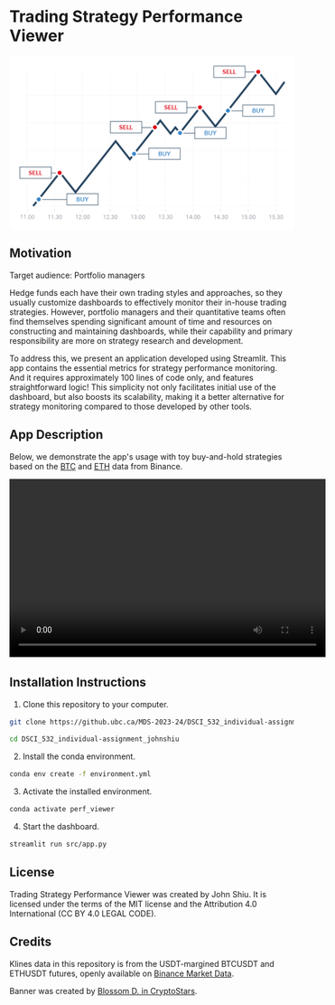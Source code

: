 # Trading Strategy Performance Viewer

<img src="img/banner.png" align="center" alt="" />

## Motivation

Target audience: Portfolio managers

Hedge funds each have their own trading styles and approaches, so they usually customize dashboards to effectively monitor their in-house trading strategies. However, portfolio managers and their quantitative teams often find themselves spending significant amount of time and resources on constructing and maintaining dashboards, while their capability and primary responsibility are more on strategy research and development.

To address this, we present an application developed using Streamlit. This app contains the essential metrics for strategy performance monitoring. And it requires approximately 100 lines of code only, and features straightforward logic! This simplicity not only facilitates initial use of the dashboard, but also boosts its scalability, making it a better alternative for strategy monitoring compared to those developed by other tools.

## App Description

Below, we demonstrate the app's usage with toy buy-and-hold strategies based on the [BTC](https://data.binance.vision/?prefix=data/futures/um/daily/klines/BTCUSDT/1m/) and [ETH](https://data.binance.vision/?prefix=data/futures/um/daily/klines/ETHUSDT/1m/) data from Binance.

<video width="560" height="315" src="https://www.youtube.com/embed/NGmbRaO9QbI?si=pSJGP5bZUT72CFNC" title="YouTube video player" frameborder="0" allow="accelerometer; autoplay; clipboard-write; encrypted-media; gyroscope; picture-in-picture; web-share" referrerpolicy="strict-origin-when-cross-origin" allowfullscreen></video>

## Installation Instructions

1. Clone this repository to your computer.

```bash
git clone https://github.ubc.ca/MDS-2023-24/DSCI_532_individual-assignment_johnshiu.git
```
```bash
cd DSCI_532_individual-assignment_johnshiu
```

2. Install the conda environment.

```bash
conda env create -f environment.yml
```

3. Activate the installed environment.

```bash
conda activate perf_viewer
```

4. Start the dashboard.

```bash
streamlit run src/app.py
```

## License

Trading Strategy Performance Viewer was created by John Shiu. It is licensed under the terms of the MIT license and the Attribution 4.0 International (CC BY 4.0 LEGAL CODE).

## Credits

Klines data in this repository is from the USDT-margined BTCUSDT and ETHUSDT futures, openly available on [Binance Market Data](https://data.binance.vision/?prefix=data/futures/um/daily/klines/).

Banner was created by [Blossom D. in CryptoStars](https://blog.cryptostars.is/whats-your-strategy-for-trading-crypto-and-stocks-99bd121b133a).
